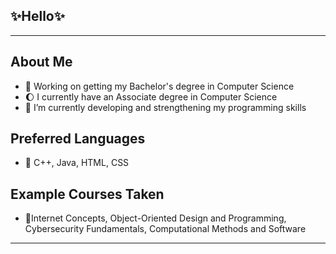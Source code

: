 ## ✨Hello✨
---
## About Me
* 🔭 Working on getting my Bachelor's degree in Computer Science
* 🌔 I currently have an Associate degree in Computer Science
* 🌱 I’m currently developing and strengthening my programming skills
## Preferred Languages
* 🌴  C++, Java, HTML, CSS
## Example Courses Taken
* 🌿Internet Concepts, Object-Oriented Design and Programming, Cybersecurity Fundamentals, Computational Methods and Software
---
